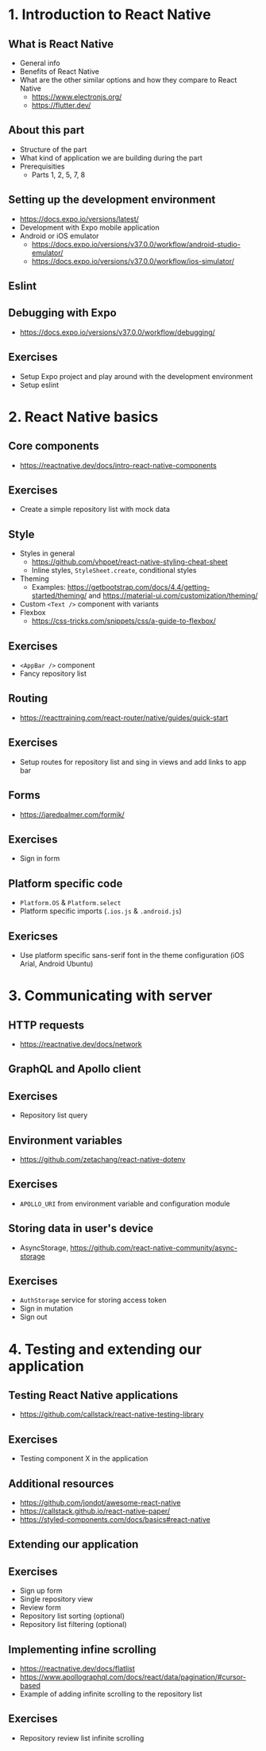 # 1. Introduction to React Native

##  What is React Native

- General info
- Benefits of React Native
- What are the other similar options and how they compare to React Native
  - https://www.electronjs.org/
  - https://flutter.dev/

##  About this part

- Structure of the part
- What kind of application we are building during the part
- Prerequisities
  - Parts 1, 2, 5, 7, 8

## Setting up the development environment

- https://docs.expo.io/versions/latest/
- Development with Expo mobile application
- Android or iOS emulator
  - https://docs.expo.io/versions/v37.0.0/workflow/android-studio-emulator/
  - https://docs.expo.io/versions/v37.0.0/workflow/ios-simulator/

## Eslint

## Debugging with Expo

- https://docs.expo.io/versions/v37.0.0/workflow/debugging/

## Exercises

- Setup Expo project and play around with the development environment 
- Setup eslint

# 2. React Native basics

## Core components

- https://reactnative.dev/docs/intro-react-native-components

## Exercises

- Create a simple repository list with mock data

## Style

- Styles in general
  - https://github.com/vhpoet/react-native-styling-cheat-sheet
  - Inline styles, `StyleSheet.create`, conditional styles
- Theming
  - Examples: https://getbootstrap.com/docs/4.4/getting-started/theming/ and https://material-ui.com/customization/theming/
- Custom `<Text />` component with variants
- Flexbox
  - https://css-tricks.com/snippets/css/a-guide-to-flexbox/

## Exercises

- `<AppBar />` component
- Fancy repository list

## Routing

- https://reacttraining.com/react-router/native/guides/quick-start

## Exercises

- Setup routes for repository list and sing in views and add links to app bar

## Forms

- https://jaredpalmer.com/formik/

## Exercises

- Sign in form

## Platform specific code

- `Platform.OS` & `Platform.select`
- Platform specific imports (`.ios.js` & `.android.js`)

## Exericses

- Use platform specific sans-serif font in the theme configuration (iOS Arial, Android Ubuntu)

# 3. Communicating with server

##  HTTP requests

- https://reactnative.dev/docs/network

## GraphQL and Apollo client

## Exercises

- Repository list query

## Environment variables

- https://github.com/zetachang/react-native-dotenv

## Exercises

- `APOLLO_URI` from environment variable and configuration module

## Storing data in user's device

- AsyncStorage, https://github.com/react-native-community/async-storage

## Exercises 

- `AuthStorage` service for storing access token
- Sign in mutation
- Sign out 

# 4. Testing and extending our application

## Testing React Native applications

- https://github.com/callstack/react-native-testing-library

## Exercises

- Testing component X in the application

## Additional resources

- https://github.com/jondot/awesome-react-native
- https://callstack.github.io/react-native-paper/
- https://styled-components.com/docs/basics#react-native

## Extending our application

## Exercises

- Sign up form
- Single repository view
- Review form
- Repository list sorting (optional)
- Repository list filtering (optional)

## Implementing infine scrolling

- https://reactnative.dev/docs/flatlist
- https://www.apollographql.com/docs/react/data/pagination/#cursor-based
- Example of adding infinite scrolling to the repository list

## Exercises

- Repository review list infinite scrolling
